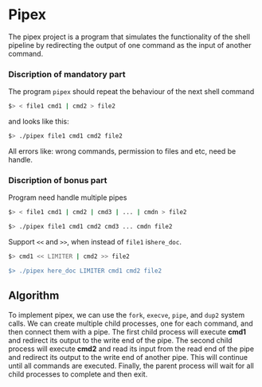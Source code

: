 # Pipex
The pipex project is a program that simulates the functionality of the shell pipeline by redirecting the output of one
command as the input of another command.

### Discription of mandatory part
The program `pipex` should repeat the behaviour of the next shell command
```bash
$> < file1 cmd1 | cmd2 > file2
```
and looks like this:
```bash
$> ./pipex file1 cmd1 cmd2 file2
```
All errors like: wrong commands,  permission to files and etc, need be handle.

### Discription of bonus part
Program need handle multiple pipes
```bash
$> < file1 cmd1 | cmd2 | cmd3 | ... | cmdn > file2

$> ./pipex file1 cmd1 cmd2 cmd3 ... cmdn file2
```
Support `<<` and `>>`, when instead of `file1` is`here_doc`.
```bash
$> cmd1 << LIMITER | cmd2 >> file2

$> ./pipex here_doc LIMITER cmd1 cmd2 file2
```

## Algorithm
To implement pipex, we can use the `fork`, `execve`, `pipe`, and `dup2` system calls. We can create multiple child processes, one for each command, and then connect them with a pipe. The first child process will execute **cmd1** and redirect its output to the write end of the pipe. The second child process will execute **cmd2** and read its input from the read end of the pipe and redirect its output to the write end of another pipe. This will continue until all commands are executed. Finally, the parent process will wait for all child processes to complete and then exit.
